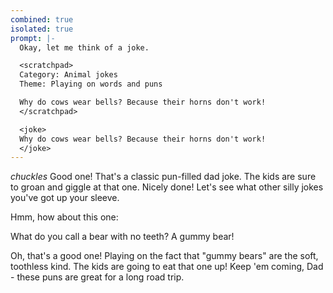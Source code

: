 ```yaml
---
combined: true
isolated: true
prompt: |-
  Okay, let me think of a joke.

  <scratchpad>
  Category: Animal jokes
  Theme: Playing on words and puns

  Why do cows wear bells? Because their horns don't work!
  </scratchpad>

  <joke>
  Why do cows wear bells? Because their horns don't work!
  </joke>
---
```

*chuckles* Good one! That's a classic pun-filled dad joke. The kids are sure to groan and giggle at that one. Nicely done! Let's see what other silly jokes you've got up your sleeve.

Hmm, how about this one:

<joke>
What do you call a bear with no teeth? A gummy bear!
</joke>

Oh, that's a good one! Playing on the fact that "gummy bears" are the soft, toothless kind. The kids are going to eat that one up! Keep 'em coming, Dad - these puns are great for a long road trip.